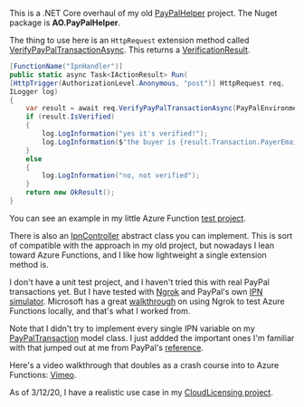 This is a .NET Core overhaul of my old [PayPalHelper](https://github.com/adamosoftware/PayPalHelper) project. The Nuget package is **AO.PayPalHelper**.

The thing to use here is an `HttpRequest` extension method called [VerifyPayPalTransactionAsync](https://github.com/adamosoftware/PayPalHelper2/blob/master/PayPalHelper.Core/Extensions/RequestExtensions.cs#L23). This returns a [VerificationResult](https://github.com/adamosoftware/PayPalHelper2/blob/master/PayPalHelper.Core/Models/VerificationResult.cs).

```csharp
[FunctionName("IpnHandler")]
public static async Task<IActionResult> Run(
[HttpTrigger(AuthorizationLevel.Anonymous, "post")] HttpRequest req,
ILogger log)
{
    var result = await req.VerifyPayPalTransactionAsync(PayPalEnvironment.Sandbox, log);
    if (result.IsVerified)
    {
        log.LogInformation("yes it's verified!");
        log.LogInformation($"the buyer is {result.Transaction.PayerEmail}, and they paid {result.Transaction.Gross} for item {result.Transaction.ItemNumber}");
    }
    else
    {
        log.LogInformation("no, not verified");
    }
    return new OkResult();
}
```

You can see an example in my little Azure Function [test project](https://github.com/adamosoftware/PayPalHelper2/blob/master/IpnTest/IpnHandler.cs).

There is also an [IpnController](https://github.com/adamosoftware/PayPalHelper2/blob/master/PayPalHelper.Core/IpnController.cs) abstract class you can implement. This is sort of compatible with the approach in my old project, but nowadays I lean toward Azure Functions, and I like how lightweight a single extension method is.

I don't have a unit test project, and I haven't tried this with real PayPal transactions yet. But I have tested with [Ngrok](https://ngrok.com/) and PayPal's own [IPN simulator](https://developer.paypal.com/developer/ipnSimulator/). Microsoft has a great [walkthrough](https://docs.microsoft.com/en-us/azure/azure-functions/functions-debug-event-grid-trigger-local) on using Ngrok to test Azure Functions locally, and that's what I worked from.

Note that I didn't try to implement every single IPN variable on my [PayPalTransaction](https://github.com/adamosoftware/PayPalHelper2/blob/master/PayPalHelper.Core/Models/PayPalTransaction.cs) model class. I just addded the important ones I'm familiar with that jumped out at me from PayPal's [reference](https://developer.paypal.com/docs/ipn/integration-guide/IPNandPDTVariables/).

Here's a video walkthrough that doubles as a crash course into to Azure Functions: [Vimeo](https://player.vimeo.com/video/391312203).

As of 3/12/20, I have a realistic use case in my [CloudLicensing project](https://github.com/adamosoftware/CloudLicensing/blob/master/CloudLicensing.Server/OnPurchased.cs).
